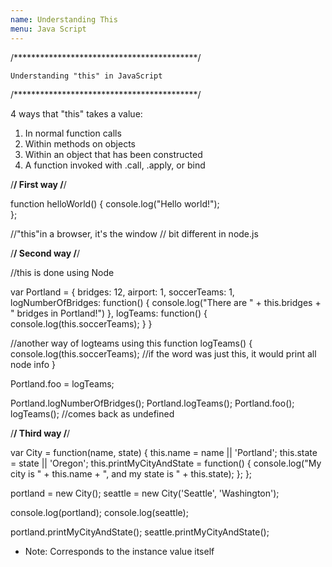 ```yaml
---
name: Understanding This
menu: Java Script 
---
```

/******************************************/
	
	Understanding "this" in JavaScript

/******************************************/

4 ways that "this" takes a value:

1. In normal function calls
2. Within methods on objects
3. Within an object that has been constructed
4. A function invoked with .call, .apply, or bind

/****************/
	First way
/****************/

function helloWorld() {
	console.log("Hello world!");	
};

//"this"in a browser, it's the window
// bit different in node.js

/****************/
	Second way
/****************/

//this is done using Node

var Portland = {
	bridges: 12,
	airport: 1,
	soccerTeams: 1,
	logNumberOfBridges: function() {
		console.log("There are " + this.bridges + " bridges in Portland!")
	},
	logTeams: function() {
		console.log(this.soccerTeams);
	}
}

//another way of logteams using this
function logTeams() {
		console.log(this.soccerTeams);
		//if the word was just this, it would print all node info
}

Portland.foo = logTeams;

Portland.logNumberOfBridges();
Portland.logTeams();
Portland.foo();
logTeams(); //comes back as undefined

/****************/
	Third way
/****************/

var City = function(name, state) {
	this.name = name || 'Portland';
	this.state = state || 'Oregon';
	this.printMyCityAndState = function() {
		console.log("My city is " + this.name + ", and my state is " + this.state);
	};
};

portland = new City();
seattle = new City('Seattle', 'Washington');

console.log(portland);
console.log(seattle);

portland.printMyCityAndState();
seattle.printMyCityAndState();

- Note: Corresponds to the instance value itself















